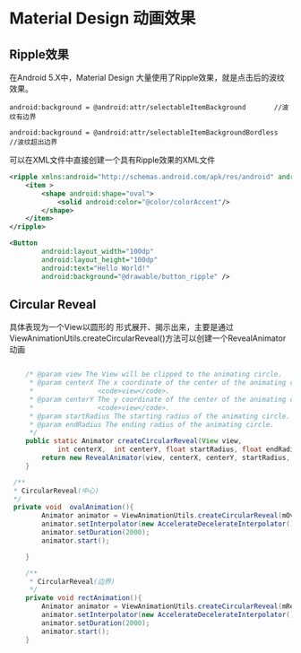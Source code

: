 # Material Design 动画效果

## Ripple效果

在Android 5.X中，Material Design 大量使用了Ripple效果，就是点击后的波纹效果。

`android:background = @android:attr/selectableItemBackground       //波纹有边界`

`android:background = @android:attr/selectableItemBackgroundBordless    //波纹超出边界`

可以在XML文件中直接创建一个具有Ripple效果的XML文件

```xml
<ripple xmlns:android="http://schemas.android.com/apk/res/android" android:color="@color/colorPrimaryDark">
    <item >
        <shape android:shape="oval">
            <solid android:color="@color/colorAccent"/>
        </shape>
    </item>
</ripple>
```

```xml
<Button
        android:layout_width="100dp"
        android:layout_height="100dp"
        android:text="Hello World!"
        android:background="@drawable/button_ripple" />
```

## Circular Reveal

具体表现为一个View以圆形的 形式展开、揭示出来，主要是通过ViewAnimationUtils.createCircularReveal()方法可以创建一个RevealAnimator动画

```java

   	/* @param view The View will be clipped to the animating circle.
     * @param centerX The x coordinate of the center of the animating circle, relative to
     *                <code>view</code>.
     * @param centerY The y coordinate of the center of the animating circle, relative to
     *                <code>view</code>.
     * @param startRadius The starting radius of the animating circle.
     * @param endRadius The ending radius of the animating circle.
     */
    public static Animator createCircularReveal(View view,
            int centerX,  int centerY, float startRadius, float endRadius) {
        return new RevealAnimator(view, centerX, centerY, startRadius, endRadius);
    }
```

```java
 /**
 * CircularReveal(中心)
 */
 private void  ovalAnimation(){
        Animator animator = ViewAnimationUtils.createCircularReveal(mOval, mOval.getWidth() / 2, mOval.getHeight() / 2, mOval.getWidth(), mOval.getWidth()/3);
        animator.setInterpolator(new AccelerateDecelerateInterpolator());
        animator.setDuration(2000);
        animator.start();

    }
```

```java
    /**
     * CircularReveal(边界)
     */
    private void rectAnimation(){
        Animator animator = ViewAnimationUtils.createCircularReveal(mRect, 0, 0, 0, ((float) Math.hypot(mRect.getWidth(), mRect.getHeight())));
        animator.setInterpolator(new AccelerateDecelerateInterpolator());
        animator.setDuration(2000);
        animator.start();
    }
```

